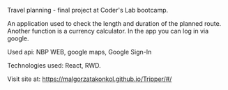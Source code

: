 Travel planning - final project at Coder's Lab bootcamp.

An application used to check the length and duration of the planned route.
Another function is a currency calculator.
In the app you can log in via google.

Used api: NBP WEB, google maps, Google Sign-In

Technologies used: React, RWD.

Visit site at: https://malgorzatakonkol.github.io/Tripper/#/